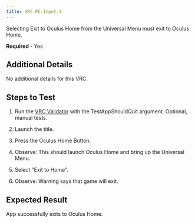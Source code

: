 ```yaml
---
title: VRC.PC.Input.4
---
```

Selecting Exit to Oculus Home from the Universal Menu must exit to Oculus Home.

**Required** - Yes

## Additional Details

No additional details for this VRC.

## Steps to Test

1. Run the [VRC Validator](/documentation/pcsdk/latest/concepts/dg-vrcvalidator/) with the TestAppShouldQuit argument.
Optional, manual tests.

1. Launch the title.
2. Press the Oculus Home Button.
3. Observe: This should launch Oculus Home and bring up the Universal Menu.
4. Select "Exit to Home".
5. Observe: Warning says that game will exit.
## Expected Result

App successfully exits to Oculus Home.

